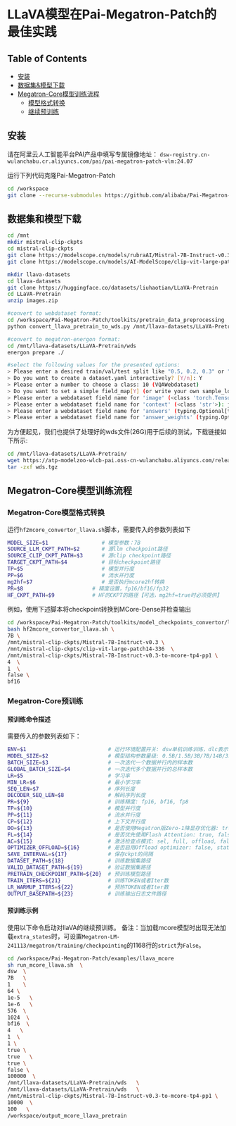 # LLaVA模型在Pai-Megatron-Patch的最佳实践

## Table of Contents
   * [安装](#安装)
   * [数据集&模型下载](#数据集和模型下载)
   * [Megatron-Core模型训练流程](#Megatron-Core模型训练流程)
      * [模型格式转换](#Megatron-Core模型格式转换)
      * [继续预训练](#预训练示例)

## 安装

请在阿里云人工智能平台PAI产品中填写专属镜像地址： `dsw-registry.cn-wulanchabu.cr.aliyuncs.com/pai/pai-megatron-patch-vlm:24.07` 

运行下列代码克隆Pai-Megatron-Patch
```bash
cd /workspace
git clone --recurse-submodules https://github.com/alibaba/Pai-Megatron-Patch.git
```

## 数据集和模型下载

```bash
cd /mnt
mkdir mistral-clip-ckpts
cd mistral-clip-ckpts
git clone https://modelscope.cn/models/rubraAI/Mistral-7B-Instruct-v0.3
git clone https://modelscope.cn/models/AI-ModelScope/clip-vit-large-patch14-336

mkdir llava-datasets
cd llava-datasets
git clone https://huggingface.co/datasets/liuhaotian/LLaVA-Pretrain
cd LLaVA-Pretrain
unzip images.zip

#convert to webdataset format:
cd /workspace/Pai-Megatron-Patch/toolkits/pretrain_data_preprocessing
python convert_llava_pretrain_to_wds.py /mnt/llava-datasets/LLaVA-Pretrain/

#convert to megatron-energon format:
cd /mnt/llava-datasets/LLaVA-Pretrain/wds
energon prepare ./

#select the following values for the presented options:
> Please enter a desired train/val/test split like "0.5, 0.2, 0.3" or "8,1,1": 9,1,0
> Do you want to create a dataset.yaml interactively? [Y/n]: Y
> Please enter a number to choose a class: 10 (VQAWebdataset)
> Do you want to set a simple field_map[Y] (or write your own sample_loader [n])? [Y/n]: Y
> Please enter a webdataset field name for 'image' (<class 'torch.Tensor'>): jpg
> Please enter a webdataset field name for 'context' (<class 'str'>): json[0][value]
> Please enter a webdataset field name for 'answers' (typing.Optional[typing.List[str]], default: None): json[1][value]
> Please enter a webdataset field name for 'answer_weights' (typing.Optional[torch.Tensor], default: None):
```
为方便起见，我们也提供了处理好的wds文件(26G)用于后续的测试，下载链接如下所示:
```bash
cd /mnt/llava-datasets/LLaVA-Pretrain/
wget https://atp-modelzoo-wlcb-pai.oss-cn-wulanchabu.aliyuncs.com/release/models/pai-megatron-patch/vlm-datasets/wds.tgz
tar -zxf wds.tgz
```

## Megatron-Core模型训练流程
### Megatron-Core模型格式转换
运行`hf2mcore_convertor_llava.sh`脚本，需要传入的参数列表如下
```bash
MODEL_SIZE=$1                 # 模型参数：7B
SOURCE_LLM_CKPT_PATH=$2       # 源llm checkpoint路径
SOURCE_CLIP_CKPT_PATH=$3      # 源clip checkpoint路径
TARGET_CKPT_PATH=$4           # 目标checkpoint路径
TP=$5                         # 模型并行度
PP=$6                         # 流水并行度
mg2hf=$7                      # 是否执行mcore2hf转换
PR=$8                      # 精度设置，fp16/bf16/fp32     
HF_CKPT_PATH=$9            # HF的CKPT的路径【可选，mg2hf=true时必须提供】
```
例如，使用下述脚本将checkpoint转换到MCore-Dense并检查输出

```bash
cd /workspace/Pai-Megatron-Patch/toolkits/model_checkpoints_convertor/llava
bash hf2mcore_convertor_llava.sh \
7B \
/mnt/mistral-clip-ckpts/Mistral-7B-Instruct-v0.3 \
/mnt/mistral-clip-ckpts/clip-vit-large-patch14-336  \
/mnt/mistral-clip-ckpts/Mistral-7B-Instruct-v0.3-to-mcore-tp4-pp1 \
4  \
1  \
false \
bf16
```

### Megatron-Core预训练

#### 预训练命令描述
需要传入的参数列表如下：
```bash
ENV=$1                          # 运行环境配置开关: dsw单机训练训练，dlc表示多机训练环境
MODEL_SIZE=$2                   # 模型结构参数量级: 0.5B/1.5B/3B/7B/14B/32B/72B
BATCH_SIZE=$3                   # 一次迭代一个数据并行内的样本数
GLOBAL_BATCH_SIZE=$4            # 一次迭代多个数据并行的总样本数
LR=$5                           # 学习率
MIN_LR=$6                       # 最小学习率
SEQ_LEN=$7                      # 序列长度
DECODER_SEQ_LEN=$8              # 解码序列长度
PR=${9}                         # 训练精度: fp16, bf16, fp8
TP=${10}                        # 模型并行度
PP=${11}                        # 流水并行度
CP=${12}                        # 上下文并行度
DO=${13}                        # 是否使用Megatron版Zero-1降显存优化器: true, false
FL=${14}                        # 是否优先使用Flash Attention: true, false
AC=${15}                        # 激活检查点模式: sel, full, offload, false
OPTIMIZER_OFFLOAD=${16}         # 是否启用Offload optimizer: false, static, auto
SAVE_INTERVAL=${17}             # 保存ckpt的间隔
DATASET_PATH=${18}              # 训练数据集路径
VALID_DATASET_PATH=${19}        # 验证数据集路径
PRETRAIN_CHECKPOINT_PATH=${20}  # 预训练模型路径
TRAIN_ITERS=${21}               # 训练TOKEN或者Iter数
LR_WARMUP_ITERS=${22}           # 预热TOKEN或者Iter数        
OUTPUT_BASEPATH=${23}           # 训练输出日志文件路径
```

#### 预训练示例
使用以下命令启动对llaVA的继续预训练。
备注：当加载mcore模型时出现无法加载`extra_states`时，可设置`Megatron-LM-241113/megatron/training/checkpointing`的1168行的`strict`为`False`。

```bash
cd /workspace/Pai-Megatron-Patch/examples/llava_mcore
sh run_mcore_llava.sh  \
dsw  \
7B   \
1    \
64 \
1e-5   \
1e-6   \
576  \
1024  \
bf16  \
4   \
1  \
1 \
true \
true   \
true \
false \
100000  \
/mnt/llava-datasets/LLaVA-Pretrain/wds   \
/mnt/llava-datasets/LLaVA-Pretrain/wds   \
/mnt/mistral-clip-ckpts/Mistral-7B-Instruct-v0.3-to-mcore-tp4-pp1 \
10000  \
100   \
/workspace/output_mcore_llava_pretrain
```